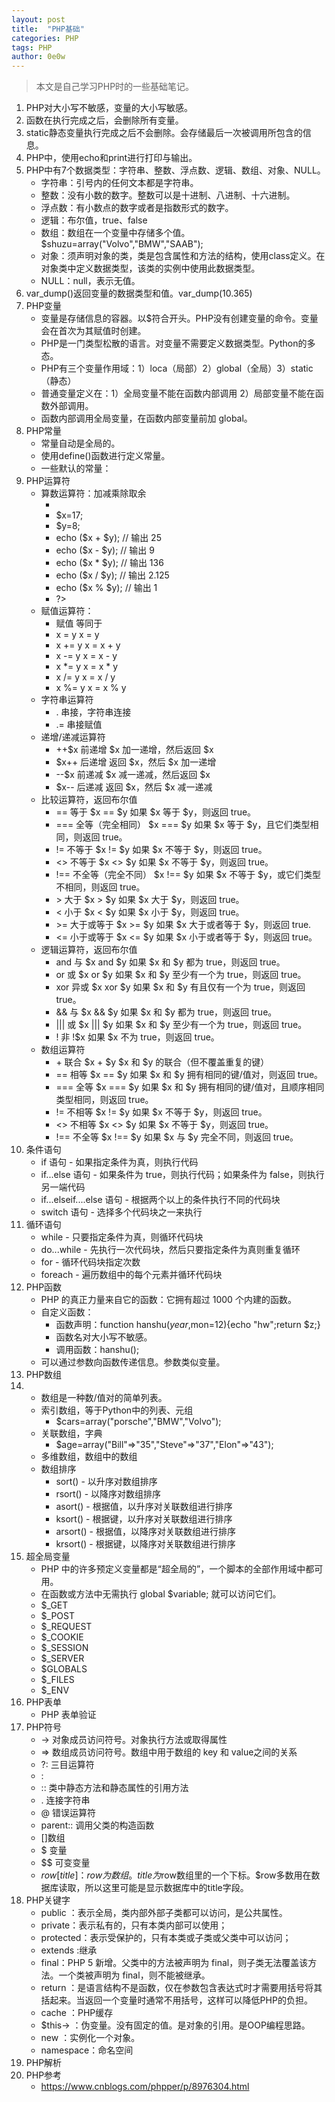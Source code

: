 ```yaml
---
layout: post
title:  "PHP基础"
categories: PHP
tags: PHP 
author: 0e0w
---
```


> 本文是自己学习PHP时的一些基础笔记。

1. PHP对大小写不敏感，变量的大小写敏感。
2. 函数在执行完成之后，会删除所有变量。
3. static静态变量执行完成之后不会删除。会存储最后一次被调用所包含的信息。
4. PHP中，使用echo和print进行打印与输出。
5. PHP中有7个数据类型：字符串、整数、浮点数、逻辑、数组、对象、NULL。
   - 字符串：引号内的任何文本都是字符串。
   - 整数：没有小数的数字。整数可以是十进制、八进制、十六进制。
   - 浮点数：有小数点的数字或者是指数形式的数字。
   - 逻辑：布尔值，true、false
   - 数组：数组在一个变量中存储多个值。$shuzu=array("Volvo","BMW","SAAB");
   - 对象：须声明对象的类，类是包含属性和方法的结构，使用class定义。在对象类中定义数据类型，该类的实例中使用此数据类型。
   - NULL：null，表示无值。
6. var_dump()返回变量的数据类型和值。var_dump(10.365)
7. PHP变量
   - 变量是存储信息的容器。以$符合开头。PHP没有创建变量的命令。变量会在首次为其赋值时创建。
   - PHP是一门类型松散的语言。对变量不需要定义数据类型。Python的多态。
   - PHP有三个变量作用域：1）loca（局部）2）global（全局）3）static（静态）
   - 普通变量定义在：1）全局变量不能在函数内部调用 2）局部变量不能在函数外部调用。
   - 函数内部调用全局变量，在函数内部变量前加 global。
8. PHP常量
   - 常量自动是全局的。
   - 使用define()函数进行定义常量。
   - 一些默认的常量：
9. PHP运算符
   - 算数运算符：加减乘除取余
     - <?php
     - $x=17;
     - $y=8;
     - echo ($x + $y); // 输出 25
     - echo ($x - $y); // 输出 9
     - echo ($x * $y); // 输出 136
     - echo ($x / $y); // 输出 2.125
     - echo ($x % $y); // 输出 1
     - ?>
   - 赋值运算符：
     - 赋值  等同于  
     - x = y  x = y  
     - x += y  x = x + y  
     - x -= y  x = x - y  
     - x *= y  x = x * y
     - x /= y  x = x / y  
     - x %= y  x = x % y
   - 字符串运算符
     - .   串接，字符串连接
     - .= 串接赋值
   - 递增/递减运算符
     - ++$x  前递增  $x 加一递增，然后返回 $x
     - $x++  后递增  返回 $x，然后 $x 加一递增
     - --$x  前递减  $x 减一递减，然后返回 $x
     - $x--  后递减  返回 $x，然后 $x 减一递减
   - 比较运算符，返回布尔值
     - ==  等于  $x == $y  如果 $x 等于 $y，则返回 true。
     - ===  全等（完全相同）  $x === $y  如果 $x 等于 $y，且它们类型相同，则返回 true。
     - !=  不等于  $x != $y  如果 $x 不等于 $y，则返回 true。
     - <>  不等于  $x <> $y  如果 $x 不等于 $y，则返回 true。
     - !==  不全等（完全不同）  $x !== $y  如果 $x 不等于 $y，或它们类型不相同，则返回 true。
     - \>  大于  $x > $y  如果 $x 大于 $y，则返回 true。
     - <  小于  $x < $y  如果 $x 小于 $y，则返回 true。
     - \>=  大于或等于  $x >= $y  如果 $x 大于或者等于 $y，则返回 true.
     - <=  小于或等于  $x <= $y  如果 $x 小于或者等于 $y，则返回 true。
   - 逻辑运算符，返回布尔值
     - and  与  $x and $y  如果 $x 和 $y 都为 true，则返回 true。
     - or  或  $x or $y  如果 $x 和 $y 至少有一个为 true，则返回 true。
     - xor  异或  $x xor $y  如果 $x 和 $y 有且仅有一个为 true，则返回 true。
     - &&  与  $x && $y  如果 $x 和 $y 都为 true，则返回 true。
     - |||  或  $x ||| $y  如果 $x 和 $y 至少有一个为 true，则返回 true。
     - !  非  !$x  如果 $x 不为 true，则返回 true。
   - 数组运算符
     - \+  联合  $x + $y  $x 和 $y 的联合（但不覆盖重复的键）
     - ==  相等  $x == $y  如果 $x 和 $y 拥有相同的键/值对，则返回 true。
     - ===  全等  $x === $y  如果 $x 和 $y 拥有相同的键/值对，且顺序相同类型相同，则返回 true。
     - !=  不相等  $x != $y  如果 $x 不等于 $y，则返回 true。
     - <>  不相等  $x <> $y  如果 $x 不等于 $y，则返回 true。
     - !==  不全等  $x !== $y  如果 $x 与 $y 完全不同，则返回 true。
10. 条件语句
    - if 语句 - 如果指定条件为真，则执行代码
    - if...else 语句 - 如果条件为 true，则执行代码；如果条件为 false，则执行另一端代码
    - if...elseif....else 语句 - 根据两个以上的条件执行不同的代码块
    - switch 语句 - 选择多个代码块之一来执行
11. 循环语句
    - while - 只要指定条件为真，则循环代码块
    - do...while - 先执行一次代码块，然后只要指定条件为真则重复循环
    - for - 循环代码块指定次数
    - foreach - 遍历数组中的每个元素并循环代码块
12. PHP函数
    - PHP 的真正力量来自它的函数：它拥有超过 1000 个内建的函数。
    - 自定义函数：
      - 函数声明：function hanshu($year,$mon=12){echo "hw";return $z;}
      - 函数名对大小写不敏感。
      - 调用函数：hanshu();
    - 可以通过参数向函数传递信息。参数类似变量。
13. PHP数组
14. - 数组是一种数/值对的简单列表。
    - 索引数组，等于Python中的列表、元组
      - $cars=array("porsche","BMW","Volvo");
    - 关联数组，字典
      - $age=array("Bill"=>"35","Steve"=>"37","Elon"=>"43");
    - 多维数组，数组中的数组
    - 数组排序
      - sort() - 以升序对数组排序
      - rsort() - 以降序对数组排序
      - asort() - 根据值，以升序对关联数组进行排序
      - ksort() - 根据键，以升序对关联数组进行排序
      - arsort() - 根据值，以降序对关联数组进行排序
      - krsort() - 根据键，以降序对关联数组进行排序
15. 超全局变量
    - PHP 中的许多预定义变量都是“超全局的”，一个脚本的全部作用域中都可用。
    - 在函数或方法中无需执行 global $variable; 就可以访问它们。
    - $_GET
    - $_POST
    - $_REQUEST
    - $_COOKIE
    - $_SESSION
    - $_SERVER
    - $GLOBALS
    - $_FILES
    - $_ENV
16. PHP表单
    - PHP 表单验证
17. PHP符号
    - -> 对象成员访问符号。对象执行方法或取得属性
    - => 数组成员访问符号。数组中用于数组的 key 和 value之间的关系
    - ?:  三目运算符
    - :  
    - ::  类中静态方法和静态属性的引用方法
    - .  连接字符串
    - @ 错误运算符
    - parent:: 调用父类的构造函数
    - []数组 
    - $ 变量
    - $$ 可变变量
    - $row[title]：row为数组。title为$row数组里的一个下标。$row多数用在数据库读取，所以这里可能是显示数据库中的title字段。
19. PHP关键字
    - public ：表示全局，类内部外部子类都可以访问，是公共属性。
    - private：表示私有的，只有本类内部可以使用；
    - protected：表示受保护的，只有本类或子类或父类中可以访问；
    - extends :继承
    - final：PHP 5 新增。父类中的方法被声明为 final，则子类无法覆盖该方法。一个类被声明为 final，则不能被继承。
    - return ：是语言结构不是函数，仅在参数包含表达式时才需要用括号将其括起来。当返回一个变量时通常不用括号，这样可以降低PHP的负担。
    - cache ：PHP缓存
    - $this-> ：伪变量。没有固定的值。是对象的引用。是OOP编程思路。
    - new ：实例化一个对象。
    - namespace：命名空间
29. PHP解析
21. PHP参考
    - https://www.cnblogs.com/phpper/p/8976304.html
